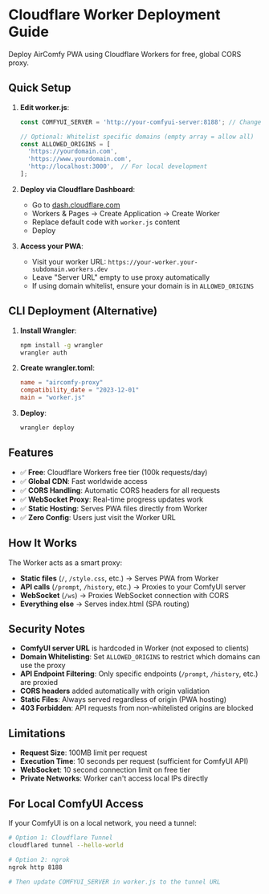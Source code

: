# Cloudflare Worker Deployment Guide

Deploy AirComfy PWA using Cloudflare Workers for free, global CORS proxy.

## Quick Setup

1. **Edit worker.js**:
   ```javascript
   const COMFYUI_SERVER = 'http://your-comfyui-server:8188'; // Change to your ComfyUI URL

   // Optional: Whitelist specific domains (empty array = allow all)
   const ALLOWED_ORIGINS = [
     'https://yourdomain.com',
     'https://www.yourdomain.com',
     'http://localhost:3000',  // For local development
   ];
   ```

2. **Deploy via Cloudflare Dashboard**:
   - Go to [dash.cloudflare.com](https://dash.cloudflare.com)
   - Workers & Pages → Create Application → Create Worker
   - Replace default code with `worker.js` content
   - Deploy

3. **Access your PWA**:
   - Visit your worker URL: `https://your-worker.your-subdomain.workers.dev`
   - Leave "Server URL" empty to use proxy automatically
   - If using domain whitelist, ensure your domain is in `ALLOWED_ORIGINS`

## CLI Deployment (Alternative)

1. **Install Wrangler**:
   ```bash
   npm install -g wrangler
   wrangler auth
   ```

2. **Create wrangler.toml**:
   ```toml
   name = "aircomfy-proxy"
   compatibility_date = "2023-12-01"
   main = "worker.js"
   ```

3. **Deploy**:
   ```bash
   wrangler deploy
   ```

## Features

- ✅ **Free**: Cloudflare Workers free tier (100k requests/day)
- ✅ **Global CDN**: Fast worldwide access
- ✅ **CORS Handling**: Automatic CORS headers for all requests
- ✅ **WebSocket Proxy**: Real-time progress updates work
- ✅ **Static Hosting**: Serves PWA files directly from Worker
- ✅ **Zero Config**: Users just visit the Worker URL

## How It Works

The Worker acts as a smart proxy:
- **Static files** (`/`, `/style.css`, etc.) → Serves PWA from Worker
- **API calls** (`/prompt`, `/history`, etc.) → Proxies to your ComfyUI server
- **WebSocket** (`/ws`) → Proxies WebSocket connection with CORS
- **Everything else** → Serves index.html (SPA routing)

## Security Notes

- **ComfyUI server URL** is hardcoded in Worker (not exposed to clients)
- **Domain Whitelisting**: Set `ALLOWED_ORIGINS` to restrict which domains can use the proxy
- **API Endpoint Filtering**: Only specific endpoints (`/prompt`, `/history`, etc.) are proxied
- **CORS headers** added automatically with origin validation
- **Static Files**: Always served regardless of origin (PWA hosting)
- **403 Forbidden**: API requests from non-whitelisted origins are blocked

## Limitations

- **Request Size**: 100MB limit per request
- **Execution Time**: 10 seconds per request (sufficient for ComfyUI API)
- **WebSocket**: 10 second connection limit on free tier
- **Private Networks**: Worker can't access local IPs directly

## For Local ComfyUI Access

If your ComfyUI is on a local network, you need a tunnel:

```bash
# Option 1: Cloudflare Tunnel
cloudflared tunnel --hello-world

# Option 2: ngrok
ngrok http 8188

# Then update COMFYUI_SERVER in worker.js to the tunnel URL
```